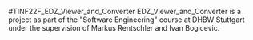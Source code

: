 #TINF22F_EDZ_Viewer_and_Converter
EDZ_Viewer_and_Converter is a project as part of the "Software Engineering" course at DHBW Stuttgart under the supervision of Markus Rentschler and Ivan Bogicevic.
